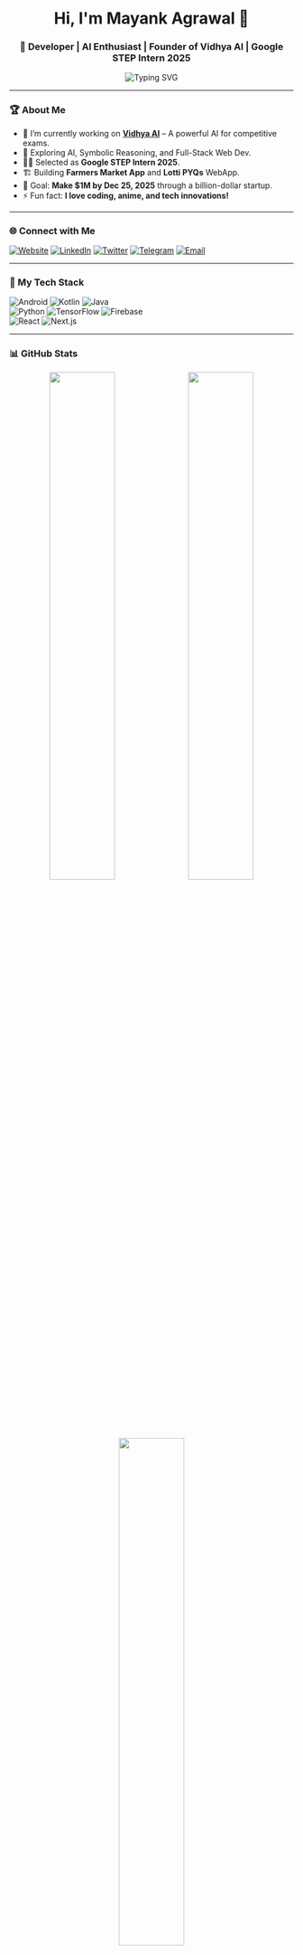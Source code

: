 <h1 align="center">Hi, I'm Mayank Agrawal 👋</h1>
<h3 align="center">🚀 Developer | AI Enthusiast | Founder of Vidhya AI | Google STEP Intern 2025</h3>

<p align="center">
  <img src="https://readme-typing-svg.herokuapp.com?font=Fira+Code&size=20&pause=1000&center=true&vCenter=true&width=500&height=50&lines=Android+Developer+%F0%9F%8C%8F;Full-Stack+Engineer+%F0%9F%94%A7;AI+Researcher+%E2%9C%A8;Building+Vidhya+AI+%F0%9F%94%9D;Making+the+Web+Smarter!+%E2%9C%8C%EF%B8%8F" alt="Typing SVG">
</p>

---

### 🏆 About Me
- 🔭 I’m currently working on **[Vidhya AI](https://vidhyaai.com)** – A powerful AI for competitive exams.
- 🌱 Exploring AI, Symbolic Reasoning, and Full-Stack Web Dev.
- 👨‍💻 Selected as **Google STEP Intern 2025**.
- 🏗️ Building **Farmers Market App** and **Lotti PYQs** WebApp.
- 🚀 Goal: **Make $1M by Dec 25, 2025** through a billion-dollar startup.
- ⚡ Fun fact: **I love coding, anime, and tech innovations!**
  
---

### 🌐 Connect with Me  
[![Website](https://img.shields.io/badge/Website-vidhyaai.com-orange?style=flat-square&logo=google-chrome)](https://vidhyaai.com)
[![LinkedIn](https://img.shields.io/badge/LinkedIn-Mayank-blue?style=flat-square&logo=linkedin)](https://www.linkedin.com/in/mayank-agrawal-001)
[![Twitter](https://img.shields.io/badge/Twitter-Mayank-blue?style=flat-square&logo=twitter)](https://twitter.com/mayank)
[![Telegram](https://img.shields.io/badge/Telegram-%40mayank_about-blue?style=flat-square&logo=telegram)](https://t.me/mayank_about)
[![Email](https://img.shields.io/badge/Email-hello%40littlecodr.co-red?style=flat-square&logo=gmail)](mailto:hello@littlecodr.co)

---

### 🚀 My Tech Stack  
![Android](https://img.shields.io/badge/Android-3DDC84?style=for-the-badge&logo=android&logoColor=white) 
![Kotlin](https://img.shields.io/badge/Kotlin-0095D5?style=for-the-badge&logo=kotlin&logoColor=white) 
![Java](https://img.shields.io/badge/Java-ED8B00?style=for-the-badge&logo=openjdk&logoColor=white)  
![Python](https://img.shields.io/badge/Python-3776AB?style=for-the-badge&logo=python&logoColor=white) 
![TensorFlow](https://img.shields.io/badge/TensorFlow-FF6F00?style=for-the-badge&logo=tensorflow&logoColor=white) 
![Firebase](https://img.shields.io/badge/Firebase-FFCA28?style=for-the-badge&logo=firebase&logoColor=black)  
![React](https://img.shields.io/badge/React-61DAFB?style=for-the-badge&logo=react&logoColor=black) 
![Next.js](https://img.shields.io/badge/Next.js-000000?style=for-the-badge&logo=next.js&logoColor=white)

---

### 📊 GitHub Stats  
<p align="center">
  <img src="https://github-readme-stats.vercel.app/api?username=LittleCodr&show_icons=true&theme=radical" width="48%">
  <img src="https://github-readme-streak-stats.herokuapp.com/?user=LittleCodr&theme=radical" width="48%">
</p>

<p align="center">
  <img src="https://github-readme-stats.vercel.app/api/top-langs/?username=LittleCodr&layout=compact&theme=radical" width="48%">
</p>

---

### 🚀 Featured Projects  
🌟 **[Vidhya AI](https://vidhyaai.com) - AI Study Assistant**  
🌟 **[Farmers Market App](https://play.google.com/store/apps/details?id=com.balluboss.farmersmarket) - Online Marketplace for Farmers**  
🌟 **[Lotti PYQs](https://lottipyqs.com) - Smart PYQs for Competitive Exams**  

🔗 *More Projects:* [GitHub Repos](https://github.com/LittleCodr?tab=repositories)

---

### ✍️ Recent Blog Posts  
<!-- BLOG-POST-LIST:START -->
🔹 **[How I Built Vidhya AI from Scratch](https://vidhyaai.com/blog/building-vidhya-ai)**  
🔹 **[Cracking Google STEP: My Journey](https://vidhyaai.com/blog/google-step-journey)**  
🔹 **[10 Productivity Tips for Developers](https://vidhyaai.com/blog/productivity-tips)**  
<!-- BLOG-POST-LIST:END -->

🔗 *More Blogs:* [Read More](https://vidhyaai.com/blog)

---

### 🎯 My Goals for 2025  
✅ Launch **Vidhya AI** globally 🚀  
✅ Expand **Prep Library Telegram Bot** 📚  
✅ Build a **Multi-Million Dollar Startup** 💰  
✅ Get **Google Software Engineer Role** 🎯  

---

⭐ **If you like my work, consider giving a star!** ⭐  
🔥 *Let's build the future of AI & Tech together!* 🔥

